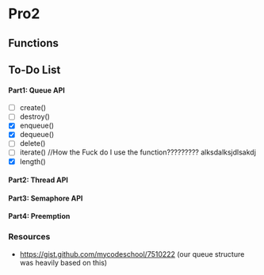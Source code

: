 # Pro2

## Functions

## To-Do List

#### Part1: Queue  API
- [ ] create()
- [ ] destroy()
- [X] enqueue()
- [X] dequeue()
- [ ] delete()
- [ ] iterate() //How the Fuck do I use the function????????? alksdalksjdlsakdj
- [X] length()

#### Part2: Thread API
#### Part3: Semaphore API
#### Part4: Preemption
### Resources
- https://gist.github.com/mycodeschool/7510222 (our queue structure was heavily based on this)
